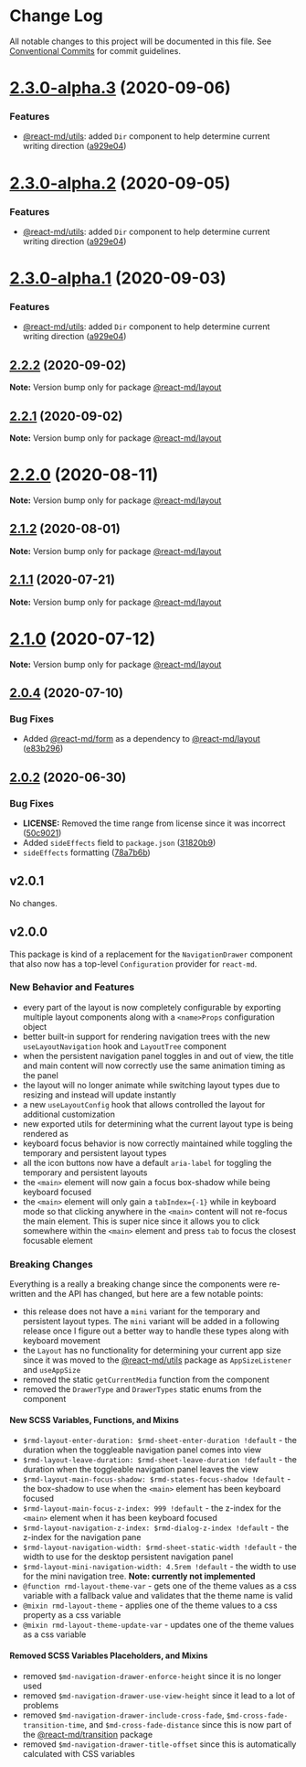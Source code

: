 # Change Log

All notable changes to this project will be documented in this file. See
[Conventional Commits](https://conventionalcommits.org) for commit guidelines.

# [2.3.0-alpha.3](https://github.com/mlaursen/react-md/compare/v2.2.0...v2.3.0-alpha.3) (2020-09-06)

### Features

- [@react-md/utils](../utils): added `Dir` component to help determine current
  writing direction
  ([a929e04](https://github.com/mlaursen/react-md/commit/a929e04b20bf41c3bff109714d9cf850bac99eb3))

# [2.3.0-alpha.2](https://github.com/mlaursen/react-md/compare/v2.2.0...v2.3.0-alpha.2) (2020-09-05)

### Features

- [@react-md/utils](../utils): added `Dir` component to help determine current
  writing direction
  ([a929e04](https://github.com/mlaursen/react-md/commit/a929e04b20bf41c3bff109714d9cf850bac99eb3))

# [2.3.0-alpha.1](https://github.com/mlaursen/react-md/compare/v2.2.0...v2.3.0-alpha.1) (2020-09-03)

### Features

- [@react-md/utils](../utils): added `Dir` component to help determine current
  writing direction
  ([a929e04](https://github.com/mlaursen/react-md/commit/a929e04b20bf41c3bff109714d9cf850bac99eb3))

## [2.2.2](https://github.com/mlaursen/react-md/compare/v2.2.1...v2.2.2) (2020-09-02)

**Note:** Version bump only for package [@react-md/layout](../layout)

## [2.2.1](https://github.com/mlaursen/react-md/compare/v2.2.0...v2.2.1) (2020-09-02)

**Note:** Version bump only for package [@react-md/layout](../layout)

# [2.2.0](https://github.com/mlaursen/react-md/compare/v2.1.2...v2.2.0) (2020-08-11)

**Note:** Version bump only for package [@react-md/layout](../layout)

## [2.1.2](https://github.com/mlaursen/react-md/compare/v2.1.1...v2.1.2) (2020-08-01)

**Note:** Version bump only for package [@react-md/layout](../layout)

## [2.1.1](https://github.com/mlaursen/react-md/compare/v2.1.0...v2.1.1) (2020-07-21)

**Note:** Version bump only for package [@react-md/layout](../layout)

# [2.1.0](https://github.com/mlaursen/react-md/compare/v2.0.4...v2.1.0) (2020-07-12)

**Note:** Version bump only for package [@react-md/layout](../layout)

## [2.0.4](https://github.com/mlaursen/react-md/compare/v2.0.3...v2.0.4) (2020-07-10)

### Bug Fixes

- Added [@react-md/form](../form) as a dependency to
  [@react-md/layout](../layout)
  ([e83b296](https://github.com/mlaursen/react-md/commit/e83b2969b38e012d27eac27b69fce506497aa79b))

## [2.0.2](https://github.com/mlaursen/react-md/compare/v2.0.1...v2.0.2) (2020-06-30)

### Bug Fixes

- **LICENSE:** Removed the time range from license since it was incorrect
  ([50c9021](https://github.com/mlaursen/react-md/commit/50c9021cedc0d642758b9fd541bb6c93d2fe1786))
- Added `sideEffects` field to `package.json`
  ([31820b9](https://github.com/mlaursen/react-md/commit/31820b9b43705e5849664500a17b6849eb6dc2a9))
- `sideEffects` formatting
  ([78a7b6b](https://github.com/mlaursen/react-md/commit/78a7b6b0e40c7daefb749835670705f21bd21720))

## v2.0.1

No changes.

## v2.0.0

This package is kind of a replacement for the `NavigationDrawer` component that
also now has a top-level `Configuration` provider for `react-md`.

### New Behavior and Features

- every part of the layout is now completely configurable by exporting multiple
  layout components along with a `<name>Props` configuration object
- better built-in support for rendering navigation trees with the new
  `useLayoutNavigation` hook and `LayoutTree` component
- when the persistent navigation panel toggles in and out of view, the title and
  main content will now correctly use the same animation timing as the panel
- the layout will no longer animate while switching layout types due to resizing
  and instead will update instantly
- a new `useLayoutConfig` hook that allows controlled the layout for additional
  customization
- new exported utils for determining what the current layout type is being
  rendered as
- keyboard focus behavior is now correctly maintained while toggling the
  temporary and persistent layout types
- all the icon buttons now have a default `aria-label` for toggling the
  temporary and persistent layouts
- the `<main>` element will now gain a focus box-shadow while being keyboard
  focused
- the `<main>` element will only gain a `tabIndex={-1}` while in keyboard mode
  so that clicking anywhere in the `<main>` content will not re-focus the main
  element. This is super nice since it allows you to click somewhere within the
  `<main>` element and press `tab` to focus the closest focusable element

### Breaking Changes

Everything is a really a breaking change since the components were re-written
and the API has changed, but here are a few notable points:

- this release does not have a `mini` variant for the temporary and persistent
  layout types. The `mini` variant will be added in a following release once I
  figure out a better way to handle these types along with keyboard movement
- the `Layout` has no functionality for determining your current app size since
  it was moved to the [@react-md/utils] package as `AppSizeListener` and
  `useAppSize`
- removed the static `getCurrentMedia` function from the component
- removed the `DrawerType` and `DrawerTypes` static enums from the component

#### New SCSS Variables, Functions, and Mixins

- `$rmd-layout-enter-duration: $rmd-sheet-enter-duration !default` - the
  duration when the toggleable navigation panel comes into view
- `$rmd-layout-leave-duration: $rmd-sheet-leave-duration !default` - the
  duration when the toggleable navigation panel leaves the view
- `$rmd-layout-main-focus-shadow: $rmd-states-focus-shadow !default` - the
  box-shadow to use when the `<main>` element has been keyboard focused
- `$rmd-layout-main-focus-z-index: 999 !default` - the z-index for the `<main>`
  element when it has been keyboard focused
- `$rmd-layout-navigation-z-index: $rmd-dialog-z-index !default` - the z-index
  for the navigation pane
- `$rmd-layout-navigation-width: $rmd-sheet-static-width !default` - the width
  to use for the desktop persistent navigation panel
- `$rmd-layout-mini-navigation-width: 4.5rem !default` - the width to use for
  the mini navigation tree. **Note: currently not implemented**
- `@function rmd-layout-theme-var` - gets one of the theme values as a css
  variable with a fallback value and validates that the theme name is valid
- `@mixin rmd-layout-theme` - applies one of the theme values to a css property
  as a css variable
- `@mixin rmd-layout-theme-update-var` - updates one of the theme values as a
  css variable

#### Removed SCSS Variables Placeholders, and Mixins

- removed `$md-navigation-drawer-enforce-height` since it is no longer used
- removed `$md-navigation-drawer-use-view-height` since it lead to a lot of
  problems
- removed `$md-navigation-drawer-include-cross-fade`,
  `$md-cross-fade-transition-time`, and `$md-cross-fade-distance` since this is
  now part of the [@react-md/transition] package
- removed `$md-navigation-drawer-title-offset` since this is automatically
  calculated with CSS variables

[@react-md/transition]:
  https://github.com/mlaursen/react-md/tree/master/packages/transition
[@react-md/utils]:
  https://github.com/mlaursen/react-md/tree/master/packages/utils
